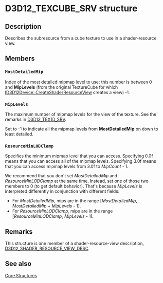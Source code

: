 # D3D12_TEXCUBE_SRV structure

## Description

Describes the subresource from a cube texture to use in a shader-resource view.

## Members

### `MostDetailedMip`

Index of the most detailed mipmap level to use; this number is between 0 and **MipLevels** (from the original TextureCube for which [ID3D12Device::CreateShaderResourceView](https://learn.microsoft.com/windows/desktop/api/d3d12/nf-d3d12-id3d12device-createshaderresourceview) creates a view) -1.

### `MipLevels`

The maximum number of mipmap levels for the view of the texture. See the remarks in [D3D12_TEX1D_SRV](https://learn.microsoft.com/windows/desktop/api/d3d12/ns-d3d12-d3d12_tex1d_srv).

Set to -1 to indicate all the mipmap levels from **MostDetailedMip** on down to least detailed.

### `ResourceMinLODClamp`

Specifies the minimum mipmap level that you can access. Specifying 0.0f means that you can access all of the mipmap levels. Specifying 3.0f means that you can access mipmap levels from 3.0f to *MipCount - 1*.

We recommend that you don't set *MostDetailedMip* and *ResourceMinLODClamp* at the same time. Instead, set one of those two members to 0 (to get default behavior). That's because *MipLevels* is interpreted differently in conjunction with different fields:
* For *MostDetailedMip*, mips are in the range \[*MostDetailedMip*, *MostDetailedMip* + *MipLevels* - 1].
* For *ResourceMinLODClamp*, mips are in the range \[*ResourceMinLODClamp*, *MipLevels* - 1].

## Remarks

This structure is one member of a shader-resource-view description, [D3D12_SHADER_RESOURCE_VIEW_DESC](https://learn.microsoft.com/windows/desktop/api/d3d12/ns-d3d12-d3d12_shader_resource_view_desc).

## See also

[Core Structures](https://learn.microsoft.com/windows/desktop/direct3d12/direct3d-12-structures)